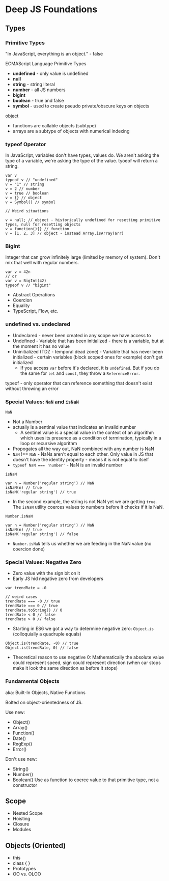 # Deep JS Foundations

## Types

### Primitive Types

"In JavaScript, everything is an object." - false

ECMAScript Language Primitive Types

- **undefined** - only value is undefined
- **null**
- **string** - string literal
- **number** - all JS numbers
- **bigint**
- **boolean** - true and false
- **symbol** - used to create pseudo private/obscure keys on objects

object

- functions are callable objects (subtype)
- arrays are a subtype of objects with numerical indexing

### typeof Operator

In JavaScript, variables don't have types, values do. We aren't asking the type of a variable, we're asking the type of the value. tyoeof will return a string.

```
var v
typeof v // "undefined"
v = "1" // string
v = 2 // number
v = true // boolean
v = {} // object
v = Symbol() // symbol

// Weird situations

v = null; // object - historically undefined for resetting primitive types, null for resetting objects
v = function(){} // function
v = [1, 2, 3] // object - instead Array.isArray(arr)
```

### BigInt

Integer that can grow infinitely large (limited by memory of system). Don't mix that well with regular numbers.

```
var v = 42n
// or
var v = BigInt(42)
typeof v // "bigint"
```

- Abstract Operations
- Coercion
- Equality
- TypeScript, Flow, etc.

### undefined vs. undeclared

- Undeclared - never been created in any scope we have access to
- Undefined - Variable that has been initialized - there is a variable, but at the moment it has no value
- Uninitialized (TDZ - temporal dead zone) - Variable that has never been initialized - certain variables (block scoped ones for example) don't get initialized
  - If you access `var` before it's declared, it is `undefined`. But if you do the same for `let` and `const`, they throw a `ReferenceError`.

typeof - only operator that can reference something that doesn't exist without throwing an error

### Special Values: `NaN` and `isNaN`

`NaN`

- Not a Number
- actually is a sentinal value that indicates an invalid number
  - A sentinel value is a special value in the context of an algorithm which uses its presence as a condition of termination, typically in a loop or recursive algorithm
- Propogates all the way out, NaN combined with any number is NaN
- `NaN` !== `NaN` - NaNs aren't equal to each other. Only value in JS that doesn't have the identity property - means it is not equal to itself
- `typeof NaN === 'number'` - NaN is an invalid number

`isNaN`

```
var n = Number('regular string') // NaN
isNaN(n) // true
isNaN('regular string') // true
```

- In the second example, the string is not NaN yet we are getting `true`. The `isNaN` utility coerces values to numbers before it checks if it is NaN.

`Number.isNaN`

```
var n = Number('regular string') // NaN
isNaN(n) // true
isNaN('regular string') // false
```

- `Number.isNaN` tells us whether we are feeding in the NaN value (no coercion done)

### Special Values: Negative Zero

- Zero value with the sign bit on it
- Early JS hid negative zero from developers

```
var trendRate = -0

// weird cases
trendRate === -0 // true
trendRate === 0 // true
trendRate.toString() // 0
trendRate < 0 // false
trendRate > 0 // false
```

- Starting in ES6 we got a way to determine negative zero: `Object.is` (colloquially a quadruple equals)

```
Object.is(trendRate, -0) // true
Object.is(trendRate, 0) // false
```

- Theoretical reason to use negative 0: Mathematically the absolute value could represent speed, sign could represent direction (when car stops make it look the same direction as before it stops)

### Fundamental Objects

aka: Built-In Objects, Native Functions

Bolted on object-orientedness of JS.

Use new:

- Object()
- Array()
- Function()
- Date()
- RegExp()
- Error()

Don't use new:

- String()
- Number()
- Boolean()
  Use as function to coerce value to that primitive type, not a constructor

## Scope

- Nested Scope
- Hoisting
- Closure
- Modules

## Objects (Oriented)

- this
- class { }
- Prototypes
- OO vs. OLOO
